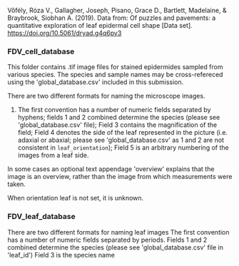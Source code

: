 Vőfély, Róza V., Gallagher, Joseph, Pisano, Grace D., Bartlett, Madelaine, & Braybrook, Siobhan A. (2019). Data from: Of puzzles and pavements: a quantitative exploration of leaf epidermal cell shape [Data set]. https://doi.org/10.5061/dryad.g4q6pv3

### FDV_cell_database

This folder contains .tif image files for stained epidermides sampled from various species. 
The species and sample names may be cross-refereced using the 'global_database.csv' included in this submission.

There are two different formats for naming the microscope images. 

1. The first convention has a number of numeric fields separated by hyphens; 
fields 1 and 2 combined determine the species (please see 'global_database.csv' file); 
Field 3 contains the magnification of the field; 
Field 4 denotes the side of the leaf represented in the picture (i.e. adaxial or abaxial; please see 'global_database.csv' as 1 and 2 are not consistent in `leaf_orientation`); 
Field 5 is an arbitrary numbering of the images from a leaf side.

In some cases an optional text appendage 'overview' explains that the image is an overview, rather than the image from which measurements were taken. 

When orientation leaf is not set, it is unknown.

### FDV_leaf_database

There are two different formats for naming leaf images
The first convention has a number of numeric fields separated by periods.
Fields 1 and 2 combined determine the species (please see 'global_database.csv' file in 'leaf_id')
Field 3 is the species name
